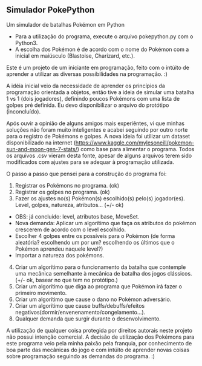 ## Simulador PokePython
Um simulador de batalhas Pokémon em Python

- Para a utilização do programa, execute o arquivo pokepython.py com o Python3.
- A escolha dos Pokémon é de acordo com o nome do Pokémon com a inicial em maiúsculo (Blastoise, Charizard, etc.).

Este é um projeto de um iniciante em programação, feito com o intúito de aprender a utilizar as diversas possibilidades na programação. :)

A idéia inicial veio da necessidade de aprender os princípios da programação orientada a objetos, então tive a ideia de simular uma batalha 1 vs 1 (dois jogadores), definindo poucos Pokémons com uma lista de golpes pré definida. Eu devo disponibilizar o arquivo do protótipo (inconcluído).

Após ouvir a opinião de alguns amigos mais experiêntes, vi que minhas soluções não foram muito inteligentes e acabei seguindo por outro norte para o registro de Pokémons e golpes.
A nova ideia foi utilizar um dataset disponibilizado na internet (https://www.kaggle.com/mylesoneill/pokemon-sun-and-moon-gen-7-stats/) como base para alimentar o programa. Todos os arquivos .csv vieram desta fonte, apesar de alguns arquivos terem sido modificados com ajustes para se adequar à programação utilizada.

O passo a passo que pensei para a construção do programa foi:
1. Registrar os Pokémons no programa. (ok)
2. Registrar os golpes no programa. (ok)
3. Fazer os ajustes no(s) Pokémon(s) escolhido(s) pelo(s) jogador(es). Level, golpes, natureza, atributos... (+/- ok)
- OBS: já concluído: level, atributos base, MoveSet.
- Nova demanda: Aplicar um algorítimo que faça os atributos do pokémon crescerem de acordo com o level escolhido.
- Escolher 4 golpes entre os possíveis para o Pokémon (de forma aleatória? escolhendo um por um? escolhendo os últimos que o Pokémon aprendeu naquele level?)
- Importar a natureza dos pokémons.
4. Criar um algorítimo para o funcionamento da batalha que contemple uma mecânica semelhante à mecânica de batalha dos jogos clássicos. (+/- ok, basear no que tem no protótipo.)
5. Criar um algorítimo que diga ao programa que Pokémon irá fazer o primeiro movimento.
6. Criar um algorítimo que cause o dano no Pokémon adversário.
7. Criar um algorítimo que cause buffs/debuffs/efeitos negativos(dormir/envenenamento/congelamento...).
8. Qualquer demanda que surgir durante o desenvolvimento.

A utilização de qualquer coisa protegida por direitos autorais neste projeto não possui intenção comercial. A decisão de utilização dos Pokémons para este programa veio pela minha paixão pela franquia, por conhecimento de boa parte das mecânicas do jogo e com intúito de aprender novas coisas sobre programação seguindo as demandas do programa. :)
